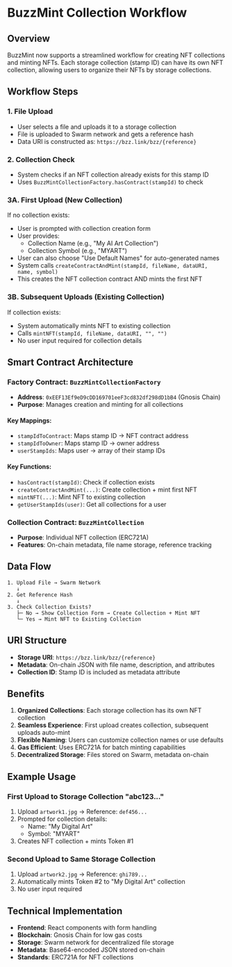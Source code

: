 # BuzzMint Collection Workflow

## Overview

BuzzMint now supports a streamlined workflow for creating NFT collections and minting NFTs. Each storage collection (stamp ID) can have its own NFT collection, allowing users to organize their NFTs by storage collections.

## Workflow Steps

### 1. File Upload

- User selects a file and uploads it to a storage collection
- File is uploaded to Swarm network and gets a reference hash
- Data URI is constructed as: `https://bzz.link/bzz/{reference}`

### 2. Collection Check

- System checks if an NFT collection already exists for this stamp ID
- Uses `BuzzMintCollectionFactory.hasContract(stampId)` to check

### 3A. First Upload (New Collection)

If no collection exists:

- User is prompted with collection creation form
- User provides:
  - Collection Name (e.g., "My AI Art Collection")
  - Collection Symbol (e.g., "MYART")
- User can also choose "Use Default Names" for auto-generated names
- System calls `createContractAndMint(stampId, fileName, dataURI, name, symbol)`
- This creates the NFT collection contract AND mints the first NFT

### 3B. Subsequent Uploads (Existing Collection)

If collection exists:

- System automatically mints NFT to existing collection
- Calls `mintNFT(stampId, fileName, dataURI, "", "")`
- No user input required for collection details

## Smart Contract Architecture

### Factory Contract: `BuzzMintCollectionFactory`

- **Address**: `0xEEF13Ef9eD9cDD169701eeF3cd832df298dD1bB4` (Gnosis Chain)
- **Purpose**: Manages creation and minting for all collections

#### Key Mappings:

- `stampIdToContract`: Maps stamp ID → NFT contract address
- `stampIdToOwner`: Maps stamp ID → owner address
- `userStampIds`: Maps user → array of their stamp IDs

#### Key Functions:

- `hasContract(stampId)`: Check if collection exists
- `createContractAndMint(...)`: Create collection + mint first NFT
- `mintNFT(...)`: Mint NFT to existing collection
- `getUserStampIds(user)`: Get all collections for a user

### Collection Contract: `BuzzMintCollection`

- **Purpose**: Individual NFT collection (ERC721A)
- **Features**: On-chain metadata, file name storage, reference tracking

## Data Flow

```
1. Upload File → Swarm Network
   ↓
2. Get Reference Hash
   ↓
3. Check Collection Exists?
   ├─ No → Show Collection Form → Create Collection + Mint NFT
   └─ Yes → Mint NFT to Existing Collection
```

## URI Structure

- **Storage URI**: `https://bzz.link/bzz/{reference}`
- **Metadata**: On-chain JSON with file name, description, and attributes
- **Collection ID**: Stamp ID is included as metadata attribute

## Benefits

1. **Organized Collections**: Each storage collection has its own NFT collection
2. **Seamless Experience**: First upload creates collection, subsequent uploads auto-mint
3. **Flexible Naming**: Users can customize collection names or use defaults
4. **Gas Efficient**: Uses ERC721A for batch minting capabilities
5. **Decentralized Storage**: Files stored on Swarm, metadata on-chain

## Example Usage

### First Upload to Storage Collection "abc123..."

1. Upload `artwork1.jpg` → Reference: `def456...`
2. Prompted for collection details:
   - Name: "My Digital Art"
   - Symbol: "MYART"
3. Creates NFT collection + mints Token #1

### Second Upload to Same Storage Collection

1. Upload `artwork2.jpg` → Reference: `ghi789...`
2. Automatically mints Token #2 to "My Digital Art" collection
3. No user input required

## Technical Implementation

- **Frontend**: React components with form handling
- **Blockchain**: Gnosis Chain for low gas costs
- **Storage**: Swarm network for decentralized file storage
- **Metadata**: Base64-encoded JSON stored on-chain
- **Standards**: ERC721A for NFT collections
